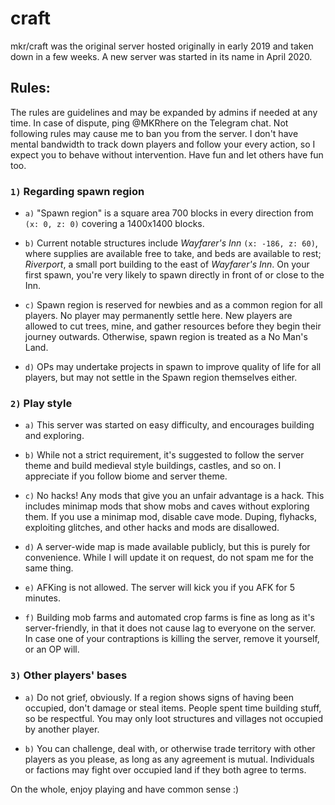 # craft

mkr/craft was the original server hosted originally in early 2019 and taken down in a few weeks. A new server was started in its name in April 2020.

## Rules:

The rules are guidelines and may be expanded by admins if needed at any time. In case of dispute, ping @MKRhere on the Telegram chat. Not following rules may cause me to ban you from the server. I don't have mental bandwidth to track down players and follow your every action, so I expect you to behave without intervention. Have fun and let others have fun too.

### `1)` Regarding spawn region

- `a)` "Spawn region" is a square area 700 blocks in every direction from `(x: 0, z: 0)` covering a 1400x1400 blocks.

- `b)` Current notable structures include _Wayfarer's Inn_ `(x: -186, z: 60)`, where supplies are available free to take, and beds are available to rest; _Riverport_, a small port building to the east of _Wayfarer's Inn_. On your first spawn, you're very likely to spawn directly in front of or close to the Inn.

- `c)` Spawn region is reserved for newbies and as a common region for all players. No player may permanently settle here. New players are allowed to cut trees, mine, and gather resources before they begin their journey outwards. Otherwise, spawn region is treated as a No Man's Land.

- `d)` OPs may undertake projects in spawn to improve quality of life for all players, but may not settle in the Spawn region themselves either.

### `2)` Play style

- `a)` This server was started on easy difficulty, and encourages building and exploring.

- `b)` While not a strict requirement, it's suggested to follow the server theme and build medieval style buildings, castles, and so on. I appreciate if you follow biome and server theme.

- `c)` No hacks! Any mods that give you an unfair advantage is a hack. This includes minimap mods that show mobs and caves without exploring them. If you use a minimap mod, disable cave mode. Duping, flyhacks, exploiting glitches, and other hacks and mods are disallowed.

- `d)` A server-wide map is made available publicly, but this is purely for convenience. While I will update it on request, do not spam me for the same thing.

- `e)` AFKing is not allowed. The server will kick you if you AFK for 5 minutes.

- `f)` Building mob farms and automated crop farms is fine as long as it's server-friendly, in that it does not cause lag to everyone on the server. In case one of your contraptions is killing the server, remove it yourself, or an OP will.

### `3)` Other players' bases

- `a)` Do not grief, obviously. If a region shows signs of having been occupied, don't damage or steal items. People spent time building stuff, so be respectful. You may only loot structures and villages not occupied by another player.

- `b)` You can challenge, deal with, or otherwise trade territory with other players as you please, as long as any agreement is mutual. Individuals or factions may fight over occupied land if they both agree to terms.

On the whole, enjoy playing and have common sense :)

